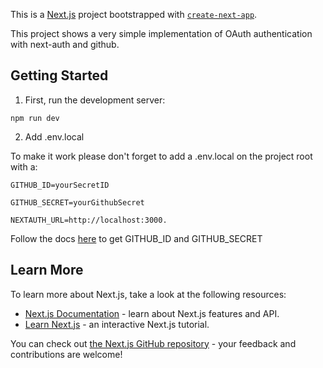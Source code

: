 This is a [Next.js](https://nextjs.org/) project bootstrapped with [`create-next-app`](https://github.com/vercel/next.js/tree/canary/packages/create-next-app). 

This project shows a very simple implementation of OAuth authentication with next-auth and github. 



## Getting Started

1. First, run the development server:

 ``npm run dev``

2. Add .env.local

To make it work please don't forget to add a .env.local on the project root with a:

``GITHUB_ID=yourSecretID``

``GITHUB_SECRET=yourGithubSecret``

``NEXTAUTH_URL=http://localhost:3000.``

Follow the docs [here](https://docs.github.com/en/developers/apps/building-oauth-apps/creating-an-oauth-app) to get GITHUB_ID and GITHUB_SECRET

## Learn More

To learn more about Next.js, take a look at the following resources:

- [Next.js Documentation](https://nextjs.org/docs) - learn about Next.js features and API.
- [Learn Next.js](https://nextjs.org/learn) - an interactive Next.js tutorial.

You can check out [the Next.js GitHub repository](https://github.com/vercel/next.js/) - your feedback and contributions are welcome!

